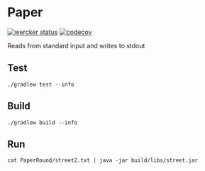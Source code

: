 # Paper

[![wercker status](https://app.wercker.com/status/1a0b6c1234119d2c39f8f0cc9230be92/s/master "wercker status")](https://app.wercker.com/project/byKey/1a0b6c1234119d2c39f8f0cc9230be92)
[![codecov](https://codecov.io/gh/WarFox/paper-test/branch/master/graph/badge.svg)](https://codecov.io/gh/WarFox/paper-test)


Reads from standard input and writes to stdout

## Test

```
./gradlew test --info
```

## Build

```
./gradlew build --info
```

## Run

```
cat PaperRound/street2.txt | java -jar build/libs/street.jar
```



